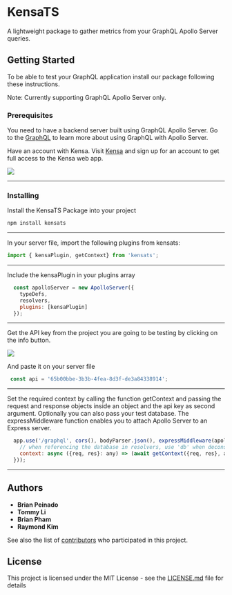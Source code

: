 # KensaTS

A lightweight package to gather metrics from your GraphQL Apollo Server queries.

## Getting Started

To be able to test your GraphQL application install our package following these instructions.

Note: Currently supporting GraphQL Apollo Server only.

### Prerequisites

You need to have a backend server built using GraphQL Apollo Server. Go to the [GraphQL](https://www.apollographql.com/docs/) to learn more about using GraphQL with Apollo Server.

Have an account with Kensa. Visit [Kensa](https://kensats.link/) and sign up for an account to get full access to the Kensa web app.


<a href="https://www.loom.com/share/b56225773efb488d91ba52d632fe8d46">
    <img style="max-width:600px;" src="https://cdn.loom.com/sessions/thumbnails/b56225773efb488d91ba52d632fe8d46-1668035682296.gif">
  </a>

<hr>

### Installing

Install the KensaTS Package into your project

```sh
npm install kensats
```
<hr>

In your server file, import the following plugins from kensats:

```js
import { kensaPlugin, getContext} from 'kensats';
```
<hr>
Include the kensaPlugin in your plugins array

```js
  const apolloServer = new ApolloServer({
    typeDefs,
    resolvers,
    plugins: [kensaPlugin]
  }); 
```
<hr>

Get the API key from the project you are going to be testing by clicking on the info button.

<a href="https://www.loom.com/share/4b52fd8b23d64c078e976b65bbab735d">
    <img style="max-width:600px;" src="https://cdn.loom.com/sessions/thumbnails/4b52fd8b23d64c078e976b65bbab735d-1668104210002.gif">
  </a>

And paste it on your server file
```js
 const api = '65b00bbe-3b3b-4fea-8d3f-de3a84338914';
 ```

<hr>
Set the required context by calling the function getContext and passing the request and response objects inside an object and the api key as second argument. Optionally you can also pass your test database. The expressMiddleware function enables you to attach Apollo Server to an Express server.

```js
  app.use('/graphql', cors(), bodyParser.json(), expressMiddleware(apolloServer, {
    // when referencing the database in resolvers, use 'db' when deconstructing context object
    context: async ({req, res}: any) => (await getContext({req, res}, api, testDb))
  }));
  ```
  
  
<hr>



## Authors

* **Brian Peinado** 
* **Tommy Li** 
* **Brian Pham** 
* **Raymond Kim** 


See also the list of [contributors](https://github.com/oslabs-beta/Kensa/graphs/contributors) who participated in this project.

## License

This project is licensed under the MIT License - see the [LICENSE.md](LICENSE.md) file for details

